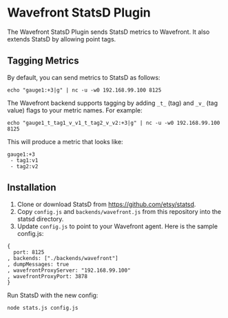 

# Wavefront StatsD Plugin

The Wavefront StatsD Plugin sends StatsD metrics to Wavefront. It also extends StatsD by allowing point tags.

## Tagging Metrics

By default, you can send metrics to StatsD as follows:

```
echo "gauge1:+3|g" | nc -u -w0 192.168.99.100 8125
```

The Wavefront backend supports tagging by adding `_t_` (tag) and `_v_` (tag value) flags to your metric names. For example:

```
echo "gauge1_t_tag1_v_v1_t_tag2_v_v2:+3|g" | nc -u -w0 192.168.99.100 8125
```
This will produce a metric that looks like:
```
gauge1:+3
 - tag1:v1
 - tag2:v2
```

## Installation

1. Clone or download StatsD from https://github.com/etsy/statsd.
2. Copy `config.js` and `backends/wavefront.js` from this repository into the statsd directory.
3. Update `config.js` to point to your Wavefront agent. Here is the sample config.js:

```
{
  port: 8125
, backends: ["./backends/wavefront"]
, dumpMessages: true
, wavefrontProxyServer: "192.168.99.100"
, wavefrontProxyPort: 3878
}
```
Run StatsD with the new config:
```
node stats.js config.js
```